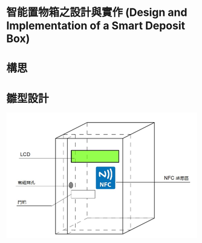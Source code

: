 # 智能置物箱之設計與實作 (Design and Implementation of a Smart Deposit Box)

# 構思

# 雛型設計
![Design drawing](https://github.com/AlexChang19/Design-and-Implementation-of-a-Smart-Deposit-Box/blob/b88169596e74f28d90fae41b5d6b03dff08f93bb/image/Design%20drawing.jpg)

